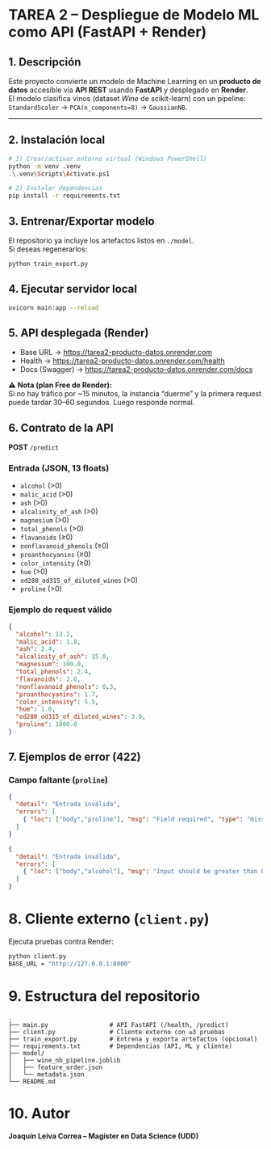 ﻿# TAREA 2 – Despliegue de Modelo ML como API (FastAPI + Render)

## 1. Descripción
Este proyecto convierte un modelo de Machine Learning en un **producto de datos** accesible vía **API REST** usando **FastAPI** y desplegado en **Render**.  
El modelo clasifica vinos (dataset *Wine* de scikit-learn) con un pipeline: `StandardScaler` → `PCA(n_components=8)` → `GaussianNB`.

---

## 2. Instalación local

```bash
# 1) Crear/activar entorno virtual (Windows PowerShell)
python -m venv .venv
.\.venv\Scripts\Activate.ps1

# 2) Instalar dependencias
pip install -r requirements.txt


```

## 3. Entrenar/Exportar modelo 

El repositorio ya incluye los artefactos listos en `./model`.  
Si deseas regenerarlos:

```bash
python train_export.py

```
## 4. Ejecutar servidor local

```bash
uvicorn main:app --reload


```
## 5. API desplegada (Render)

- Base URL → https://tarea2-producto-datos.onrender.com  
- Health → https://tarea2-producto-datos.onrender.com/health  
- Docs (Swagger) → https://tarea2-producto-datos.onrender.com/docs  

⚠️ **Nota (plan Free de Render):**  
Si no hay tráfico por ~15 minutos, la instancia “duerme” y la primera request puede tardar 30–60 segundos. Luego responde normal.

## 6. Contrato de la API

**POST** `/predict`  

### Entrada (JSON, 13 floats)
- `alcohol` (>0)  
- `malic_acid` (>0)  
- `ash` (>0)  
- `alcalinity_of_ash` (>0)  
- `magnesium` (>0)  
- `total_phenols` (>0)  
- `flavanoids` (≥0)  
- `nonflavanoid_phenols` (≥0)  
- `proanthocyanins` (≥0)  
- `color_intensity` (≥0)  
- `hue` (>0)  
- `od280_od315_of_diluted_wines` (>0)  
- `proline` (>0)  

### Ejemplo de request válido
```json
{
  "alcohol": 13.2,
  "malic_acid": 1.8,
  "ash": 2.4,
  "alcalinity_of_ash": 15.0,
  "magnesium": 100.0,
  "total_phenols": 2.4,
  "flavanoids": 2.0,
  "nonflavanoid_phenols": 0.3,
  "proanthocyanins": 1.7,
  "color_intensity": 5.5,
  "hue": 1.0,
  "od280_od315_of_diluted_wines": 3.0,
  "proline": 1000.0
}

```
## 7. Ejemplos de error (422)

### Campo faltante (`proline`)
```json
{
  "detail": "Entrada inválida",
  "errors": [
    { "loc": ["body","proline"], "msg": "Field required", "type": "missing" }
  ]
}

{
  "detail": "Entrada inválida",
  "errors": [
    { "loc": ["body","alcohol"], "msg": "Input should be greater than 0", "type": "greater_than" }
  ]
}


```
# 8. Cliente externo (`client.py`)

Ejecuta pruebas contra Render:

```bash
python client.py
BASE_URL = "http://127.0.0.1:8000"


```
# 9. Estructura del repositorio

```text
.
├── main.py                 # API FastAPI (/health, /predict)
├── client.py               # Cliente externo con ≥3 pruebas
├── train_export.py         # Entrena y exporta artefactos (opcional)
├── requirements.txt        # Dependencias (API, ML y cliente)
├── model/
│   ├── wine_nb_pipeline.joblib
│   ├── feature_order.json
│   └── metadata.json
└── README.md

```
# 10. Autor
**Joaquín Leiva Correa – Magíster en Data Science (UDD)**
